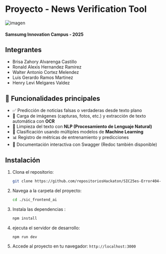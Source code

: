 # Proyecto - News Verification Tool
![imagen](https://github.com/user-attachments/assets/7dc1e8bd-f6e4-44b6-9018-a13a8ee2928f)


#### Samsumg Innovation Campus - 2025

## Integrantes
 - Brisa Zahory Alvarenga Castillo
 - Ronald Alexis Hernandez Ramirez
 - Walter Antonio Cortez Melendez 
 - Luis Gerardo Ramos Martinez
 - Henry Levi Melgares Valdez



## 🚀 Funcionalidades principales

- ✅ Predicción de noticias falsas o verdaderas desde texto plano
- 📸 Carga de imágenes (capturas, fotos, etc.) y extracción de texto automática con **OCR**
- 🧼 Limpieza del texto con **NLP (Procesamiento de Lenguaje Natural)**
- 🤖 Clasificación usando múltiples modelos de **Machine Learning**
- 📊 Registro de métricas de entrenamiento y predicciones
- 🧪 Documentación interactiva con Swagger (Redoc también disponible)


## Instalación

1. Clona el repositorio:
   ```bash
   git clone https://github.com/repositoriosHackaton/SIC25es-Error404-SQLovers-.git
   ```

2. Navega a la carpeta del proyecto:
   ```bash
   cd ./sic_frontend_ai

   ```

3. Instala las dependencias :
   ```bash
   npm install

   ```

4. ejecuta el servidor de desarrollo:
     ```bash
     npm run dev

     ```

5. Accede al proyecto en tu navegador: `http://localhost:3000`
